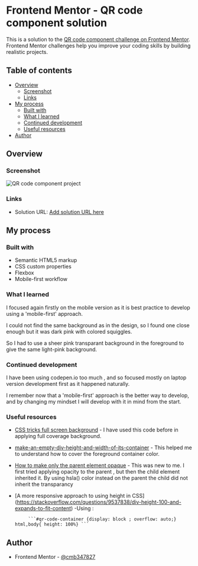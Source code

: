 # Frontend Mentor - QR code component solution

This is a solution to the [QR code component challenge on Frontend Mentor](https://www.frontendmentor.io/challenges/qr-code-component-iux_sIO_H). Frontend Mentor challenges help you improve your coding skills by building realistic projects. 

## Table of contents

- [Overview](#overview)
  - [Screenshot](#screenshot)
  - [Links](#links)
- [My process](#my-process)
  - [Built with](#built-with)
  - [What I learned](#what-i-learned)
  - [Continued development](#continued-development)
  - [Useful resources](#useful-resources)
- [Author](#author)


## Overview

### Screenshot

![QR code component project](https://i.postimg.cc/xThwn5nY/qr-code-project.png "QR code component project screenshot")

### Links

- Solution URL: [Add solution URL here](https://github.com/cmb347827/github.io)

## My process

### Built with

- Semantic HTML5 markup
- CSS custom properties
- Flexbox
- Mobile-first workflow


### What I learned

I focused again firstly on the mobile version as it is best practice to develop using a 'mobile-first' approach. 

I could not find the same background as in the design, so I found one close enough but it was dark pink with colored squiggles.

So I had to use a sheer pink transparant background in the foreground to give the same light-pink background.



### Continued development

I have been using codepen.io too much , and so focused mostly on laptop version development first as it happened naturally.

I remember now that a 'mobile-first' approach is the better way to develop, and by changing my mindset I will develop with it in mind from the start.

### Useful resources

- [CSS tricks full screen background](https://css-tricks.com/perfect-full-page-background-image/) - I have used this code before in applying full coverage background.
- [make-an-empty-div-height-and-width-of-its-container](https://stackoverflow.com/questions/11301151/make-an-empty-div-height-and-width-of-its-container) - This helped me to understand how to cover the foreground container color.
- [How to make only the parent element opaque](https://stackoverflow.com/questions/10879045/how-to-set-opacity-in-parent-div-and-not-affect-in-child-div) - This was new to me. I first tried applying opacity to the parent , but then the child element inherited it. By using hsla() color instead on the parent the child did not inherit the transparancy
- [A more responsive approach to using height in CSS] (https://stackoverflow.com/questions/9537838/div-height-100-and-expands-to-fit-content) -Using :
      
           ```#qr-code-container {display: block ; overflow: auto;} html,body{ height: 100%} ```

## Author

- Frontend Mentor - [@cmb347827](https://www.frontendmentor.io/profile/cmb347827)







